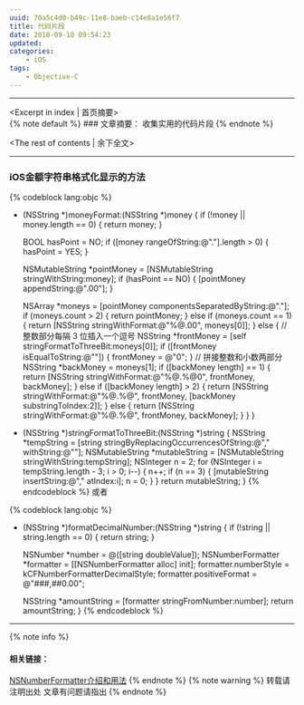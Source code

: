 ```yaml
---
uuid: 70a5c4d0-b49c-11e8-baeb-c14e8a1e56f7
title: 代码片段
date: 2018-09-10 09:54:23
updated:
categories:
	- iOS
tags:
	- Objective-C
---
```

---
<Excerpt in index | 首页摘要>  
    {% note default %}
    ### 文章摘要：
    收集实用的代码片段
    {% endnote %}
 <!-- more -->
<The rest of contents | 余下全文>
***
<!-- 内容 -->
### iOS金额字符串格式化显示的方法
{% codeblock lang:objc %}
- (NSString *)moneyFormat:(NSString *)money {
    if (!money || money.length == 0) {
        return money;
    }

    BOOL hasPoint = NO;
    if ([money rangeOfString:@"."].length > 0) {
        hasPoint = YES;
    }

    NSMutableString *pointMoney = [NSMutableString stringWithString:money];
    if (hasPoint == NO) {
        [pointMoney appendString:@".00"];
    }

    NSArray *moneys = [pointMoney componentsSeparatedByString:@"."];
    if (moneys.count > 2) {
        return pointMoney;
    } else if (moneys.count == 1) {
        return [NSString stringWithFormat:@"%@.00", moneys[0]];
    } else {
        // 整数部分每隔 3 位插入一个逗号
        NSString *frontMoney = [self stringFormatToThreeBit:moneys[0]];
        if ([frontMoney isEqualToString:@""]) {
            frontMoney = @"0";
        }
        // 拼接整数和小数两部分
        NSString *backMoney = moneys[1];
        if ([backMoney length] == 1) {
            return [NSString stringWithFormat:@"%@.%@0", frontMoney, backMoney];
        } else if ([backMoney length] > 2) {
            return [NSString stringWithFormat:@"%@.%@", frontMoney, [backMoney substringToIndex:2]];
        } else {
            return [NSString stringWithFormat:@"%@.%@", frontMoney, backMoney];
        }
    }
}

- (NSString *)stringFormatToThreeBit:(NSString *)string {
    NSString *tempString = [string stringByReplacingOccurrencesOfString:@"," withString:@""];
    NSMutableString *mutableString = [NSMutableString stringWithString:tempString];
    NSInteger n = 2;
    for (NSInteger i = tempString.length - 3; i > 0; i--) {
        n++;
        if (n == 3) {
            [mutableString insertString:@"," atIndex:i];
            n = 0;
        }
    }
    return mutableString;
}
{% endcodeblock %}
或者

{% codeblock lang:objc %}
- (NSString *)formatDecimalNumber:(NSString *)string {
    if (!string || string.length == 0) {
        return string;
    }
    
    NSNumber *number = @([string doubleValue]);
    NSNumberFormatter *formatter = [[NSNumberFormatter alloc] init];
    formatter.numberStyle = kCFNumberFormatterDecimalStyle;
    formatter.positiveFormat = @"###,##0.00";
    
    NSString *amountString = [formatter stringFromNumber:number];
    return amountString;
}
{% endcodeblock %}
***
{% note info %} 
 #### 相关链接：
 [NSNumberFormatter介绍和用法](https://www.jianshu.com/p/95952b145a8e)
{% endnote %}
{% note warning %} 
 转载请注明出处 
 文章有问题请指出
{% endnote %}